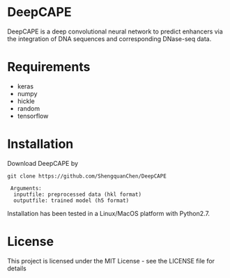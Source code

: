 # DeepCAPE
DeepCAPE is a deep convolutional neural network to predict enhancers via the integration of DNA sequences and corresponding DNase-seq data.

# Requirements
- keras
- numpy
- hickle
- random
- tensorflow

# Installation
Download DeepCAPE by
```shell
git clone https://github.com/ShengquanChen/DeepCAPE
```
```
 Arguments:  
  inputfile: preprocessed data (hkl format)  
  outputfile: trained model (h5 format)
```
Installation has been tested in a Linux/MacOS platform with Python2.7.

# License
This project is licensed under the MIT License - see the LICENSE file for details
